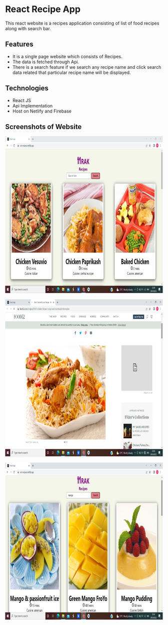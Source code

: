 # React Recipe App
This react website is a recipes application consisting of list of food recipes along with search bar.

## Features
* It is a single page website which consists of Recipes.
* The data is fetched through Api.
* There is a search feature if we search any recipe name and click search data related that particular recipe name will be displayed.

## Technologies
* React JS 
* Api Implementation
* Host on Netlify and Firebase

## Screenshots of Website

<img src=images/home_page.png height="500px"/>
<br/><br/>

<img src=images/recipe_details.png height="500px"/>
<br/><br/>

<img src=images/search_feature.png height="500px"/>
<br/><br/>
